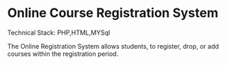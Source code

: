 # Online Course Registration System

Technical Stack: PHP,HTML,MYSql

The Online Registration System allows students, to register, drop, or add courses within the registration period.